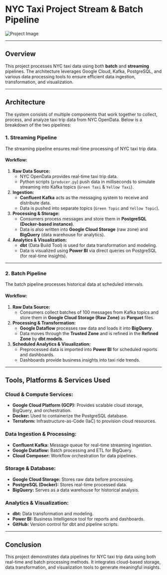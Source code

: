 # NYC Taxi Project Stream & Batch Pipeline

![Project Image](https://drive.google.com/uc?id=1Fop7D8tE_2gDahJX5TFjXyf2RULH5ndN)

---

##  Overview
This project processes NYC taxi data using both **batch** and **streaming** pipelines. The architecture leverages Google Cloud, Kafka, PostgreSQL, and various data processing tools to ensure efficient data ingestion, transformation, and visualization.

---

##  Architecture
The system consists of multiple components that work together to collect, process, and analyze taxi trip data from NYC OpenData. Below is a breakdown of the two pipelines:

### **1. Streaming Pipeline**
The streaming pipeline ensures real-time processing of NYC taxi trip data.

#### **Workflow:**
1. **Raw Data Source:**
   - NYC OpenData provides real-time taxi trip data.
   - Python scripts (`producer.py`) push data in milliseconds to simulate streaming into Kafka topics (`Green Taxi` & `Yellow Taxi`).
2. **Ingestion:**
   - **Confluent Kafka** acts as the messaging system to receive and distribute data.
   - Data is pushed into separate topics (`Green Topic` and `Yellow Topic`).
3. **Processing & Storage:**
   - Consumers process messages and store them in **PostgreSQL (Docker-based instance)**.
   - Data is also written into **Google Cloud Storage** (raw zone) and **BigQuery** (data warehouse for analytics).
4. **Analytics & Visualization:**
   - **dbt** (Data Build Tool) is used for data transformation and modeling.
   - Data is visualized using **Power BI** via direct queries on PostgreSQL (for real-time insights).

---

###  **2. Batch Pipeline**
The batch pipeline processes historical data at scheduled intervals.

#### **Workflow:**
1. **Raw Data Source:**
   - Consumers collect batches of 100 messages from Kafka topics and store them in **Google Cloud Storage (Raw Zone)** as **Parquet** files.
2. **Processing & Transformation:**
   - **Google Dataflow** processes raw data and loads it into **BigQuery**.
   - Data moves through the **Trusted Zone** and is refined in the **Refined Zone** by **dbt models**.
3. **Scheduled Analytics & Visualization:**
   - Preprocessed data is imported into **Power BI** for scheduled reports and dashboards.
   - Dashboards provide business insights into taxi ride trends.

---

##  **Tools, Platforms & Services Used**

### **Cloud & Compute Services:**
- **Google Cloud Platform (GCP):** Provides scalable cloud storage, BigQuery, and orchestration.
- **Docker:** Used to containerize the PostgreSQL database.
- **Terraform:** Infrastructure-as-Code (IaC) to provision cloud resources.

### **Data Ingestion & Processing:**
- **Confluent Kafka:** Message queue for real-time streaming ingestion.
- **Google Dataflow:** Batch processing and ETL for BigQuery.
- **Cloud Composer:** Workflow orchestration for data pipelines.

### **Storage & Database:**
- **Google Cloud Storage:** Stores raw data before processing.
- **PostgreSQL (Docker):** Stores real-time processed data.
- **BigQuery:** Serves as a data warehouse for historical analysis.

### **Analytics & Visualization:**
- **dbt:** Data transformation and modeling.
- **Power BI:** Business Intelligence tool for reports and dashboards.
- **GitHub:** Version control for dbt and pipeline scripts.

---

## **Conclusion**
This project demonstrates data pipelines for NYC taxi trip data using both real-time and batch processing methods. It integrates cloud-based storage, data transformation, and visualization tools to generate meaningful insights.

